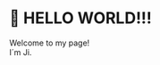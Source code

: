# 👋 HELLO WORLD!!! 
Welcome to my page!   
I´m Ji.


<!--
**jihye83/jihye83** is a ✨ _special_ ✨ repository because its `README.md` (this file) appears on your GitHub profile.

 I´m 🇰🇷, and I live in 🇧🇷 São Paulo, Currently studying at Generation Brasil.
<div>
![Anurag's GitHub stats](https://github-readme-stats.vercel.app/api?username=anuraghazra&show_icons=true&theme=dark)
</div>
Here are some ideas to get you started:

- 🔭 I’m currently working on ...
- 🌱 I’m currently learning ...
- 👯 I’m looking to collaborate on ...
- 🤔 I’m looking for help with ...
- 💬 Ask me about ...
- 📫 How to reach me: ...
- 😄 Pronouns: ...
- ⚡ Fun fact: ...
-->
